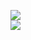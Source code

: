 [![](https://img.shields.io/badge/Made%20With-Github%20Spray-lightgrey.svg?style=for-the-badge&logo=github)](https://github.com/Annihil/github-spray#10179)  
[![](https://i.imgur.com/2DrTn0Z.gif)](https://github.com/Annihil/github-spray)